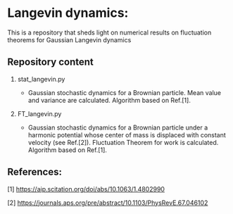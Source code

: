 # Langevin dynamics:

This is a repository that sheds light on numerical results on fluctuation theorems for Gaussian Langevin dynamics

## Repository content

1. stat_langevin.py
 	- Gaussian stochastic dynamics for a Brownian particle. Mean value and variance are calculated. Algorithm based on Ref.[1].
	
2. FT_langevin.py
	- Gaussian stochastic dynamics for a Brownian particle under a harmonic potential whose center of mass is displaced with constant velocity (see Ref.[2]). 
	Fluctuation Theorem for work is calculated. Algorithm based on Ref.[1].
	
## References:

[1] https://aip.scitation.org/doi/abs/10.1063/1.4802990

[2] https://journals.aps.org/pre/abstract/10.1103/PhysRevE.67.046102
